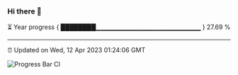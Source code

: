 ### Hi there 👋

⏳ Year progress { ████████▁▁▁▁▁▁▁▁▁▁▁▁▁▁▁▁▁▁▁▁▁▁ } 27.69 %

---

⏰ Updated on Wed, 12 Apr 2023 01:24:06 GMT

![Progress Bar CI](https://github.com/ZhaoGui/ZhaoGui/workflows/Progress%20Bar%20CI/badge.svg)
